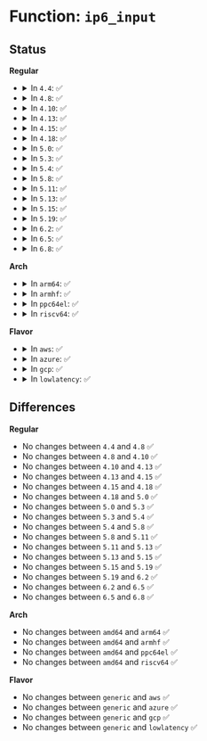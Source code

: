 # Function: <code>ip6_input</code>

## Status
<b>Regular</b>
<ul>
<li>
<details>
<summary>In <code>4.4</code>: ✅</summary>

```c
int ip6_input(struct sk_buff *skb);
```

**Collision:** Unique Global

**Inline:** No

**Transformation:** False

**Instances:**

```
In net/ipv6/ip6_input.c (ffffffff817c8f10)
Location: net/ipv6/ip6_input.c:278
Inline: False
Direct callers:
  - net/ipv6/ip6_output.c:ip6_forward
  - net/ipv6/ip6_input.c:ip6_mc_input
```
**Symbols:**

```
ffffffff817c8f10-ffffffff817c8fba: ip6_input (STB_GLOBAL)
```
</details>
</li>
<li>
<details>
<summary>In <code>4.8</code>: ✅</summary>

```c
int ip6_input(struct sk_buff *skb);
```

**Collision:** Unique Global

**Inline:** No

**Transformation:** False

**Instances:**

```
In net/ipv6/ip6_input.c (ffffffff81835c00)
Location: net/ipv6/ip6_input.c:320
Inline: False
Direct callers:
  - net/ipv6/ip6_output.c:ip6_forward
  - net/ipv6/ip6_input.c:ip6_mc_input
```
**Symbols:**

```
ffffffff81835c00-ffffffff81835cb8: ip6_input (STB_GLOBAL)
```
</details>
</li>
<li>
<details>
<summary>In <code>4.10</code>: ✅</summary>

```c
int ip6_input(struct sk_buff *skb);
```

**Collision:** Unique Global

**Inline:** No

**Transformation:** False

**Instances:**

```
In net/ipv6/ip6_input.c (ffffffff81867730)
Location: net/ipv6/ip6_input.c:320
Inline: False
Direct callers:
  - net/ipv6/ip6_output.c:ip6_forward
  - net/ipv6/ip6_input.c:ip6_mc_input
```
**Symbols:**

```
ffffffff81867730-ffffffff818677d7: ip6_input (STB_GLOBAL)
```
</details>
</li>
<li>
<details>
<summary>In <code>4.13</code>: ✅</summary>

```c
int ip6_input(struct sk_buff *skb);
```

**Collision:** Unique Global

**Inline:** No

**Transformation:** False

**Instances:**

```
In net/ipv6/ip6_input.c (ffffffff8188bec0)
Location: net/ipv6/ip6_input.c:325
Inline: False
Direct callers:
  - net/ipv6/ip6_output.c:ip6_forward
  - net/ipv6/ip6_input.c:ip6_mc_input
```
**Symbols:**

```
ffffffff8188bec0-ffffffff8188bf64: ip6_input (STB_GLOBAL)
```
</details>
</li>
<li>
<details>
<summary>In <code>4.15</code>: ✅</summary>

```c
int ip6_input(struct sk_buff *skb);
```

**Collision:** Unique Global

**Inline:** No

**Transformation:** False

**Instances:**

```
In net/ipv6/ip6_input.c (ffffffff8190d1b0)
Location: net/ipv6/ip6_input.c:325
Inline: False
Direct callers:
  - net/ipv6/ip6_output.c:ip6_forward
  - net/ipv6/ip6_input.c:ip6_mc_input
```
**Symbols:**

```
ffffffff8190d1b0-ffffffff8190d256: ip6_input (STB_GLOBAL)
```
</details>
</li>
<li>
<details>
<summary>In <code>4.18</code>: ✅</summary>

```c
int ip6_input(struct sk_buff *skb);
```

**Collision:** Unique Global

**Inline:** No

**Transformation:** False

**Instances:**

```
In net/ipv6/ip6_input.c (ffffffff819645b0)
Location: net/ipv6/ip6_input.c:325
Inline: False
Direct callers:
  - net/ipv6/ip6_output.c:ip6_forward
  - net/ipv6/ip6_input.c:ip6_mc_input
```
**Symbols:**

```
ffffffff819645b0-ffffffff81964656: ip6_input (STB_GLOBAL)
```
</details>
</li>
<li>
<details>
<summary>In <code>5.0</code>: ✅</summary>

```c
int ip6_input(struct sk_buff *skb);
```

**Collision:** Unique Global

**Inline:** No

**Transformation:** False

**Instances:**

```
In net/ipv6/ip6_input.c (ffffffff81999ef0)
Location: net/ipv6/ip6_input.c:441
Inline: False
Direct callers:
  - net/ipv6/ip6_output.c:ip6_forward
  - net/ipv6/ip6_input.c:ip6_mc_input
```
**Symbols:**

```
ffffffff81999ef0-ffffffff81999f9a: ip6_input (STB_GLOBAL)
```
</details>
</li>
<li>
<details>
<summary>In <code>5.3</code>: ✅</summary>

```c
int ip6_input(struct sk_buff *skb);
```

**Collision:** Unique Global

**Inline:** No

**Transformation:** False

**Instances:**

```
In net/ipv6/ip6_input.c (ffffffff81a05e40)
Location: net/ipv6/ip6_input.c:445
Inline: False
Direct callers:
  - net/ipv6/ip6_output.c:ip6_forward
  - net/ipv6/ip6_input.c:ip6_mc_input
```
**Symbols:**

```
ffffffff81a05e40-ffffffff81a05ee9: ip6_input (STB_GLOBAL)
```
</details>
</li>
<li>
<details>
<summary>In <code>5.4</code>: ✅</summary>

```c
int ip6_input(struct sk_buff *skb);
```

**Collision:** Unique Global

**Inline:** No

**Transformation:** False

**Instances:**

```
In net/ipv6/ip6_input.c (ffffffff81a3c9b0)
Location: net/ipv6/ip6_input.c:457
Inline: False
Direct callers:
  - net/ipv6/ip6_output.c:ip6_forward
  - net/ipv6/ip6_input.c:ip6_mc_input
```
**Symbols:**

```
ffffffff81a3c9b0-ffffffff81a3ca59: ip6_input (STB_GLOBAL)
```
</details>
</li>
<li>
<details>
<summary>In <code>5.8</code>: ✅</summary>

```c
int ip6_input(struct sk_buff *skb);
```

**Collision:** Unique Global

**Inline:** No

**Transformation:** False

**Instances:**

```
In net/ipv6/ip6_input.c (ffffffff81b32050)
Location: net/ipv6/ip6_input.c:481
Inline: False
Direct callers:
  - net/ipv6/ip6_output.c:ip6_forward
  - net/ipv6/ip6_input.c:ip6_mc_input
```
**Symbols:**

```
ffffffff81b32050-ffffffff81b320fb: ip6_input (STB_GLOBAL)
```
</details>
</li>
<li>
<details>
<summary>In <code>5.11</code>: ✅</summary>

```c
int ip6_input(struct sk_buff *skb);
```

**Collision:** Unique Global

**Inline:** No

**Transformation:** False

**Instances:**

```
In net/ipv6/ip6_input.c (ffffffff81b40c50)
Location: net/ipv6/ip6_input.c:471
Inline: False
Direct callers:
  - net/ipv6/ip6_output.c:ip6_forward
  - net/ipv6/ip6_input.c:ip6_mc_input
```
**Symbols:**

```
ffffffff81b40c50-ffffffff81b40d16: ip6_input (STB_GLOBAL)
```
</details>
</li>
<li>
<details>
<summary>In <code>5.13</code>: ✅</summary>

```c
int ip6_input(struct sk_buff *skb);
```

**Collision:** Unique Global

**Inline:** No

**Transformation:** False

**Instances:**

```
In net/ipv6/ip6_input.c (ffffffff81b2e4f0)
Location: net/ipv6/ip6_input.c:470
Inline: False
Direct callers:
  - net/core/lwt_bpf.c:bpf_input
  - net/ipv4/ip_input.c:ip_sublist_rcv_finish
  - net/ipv4/ip_input.c:ip_rcv
  - net/ipv4/xfrm4_input.c:xfrm4_rcv_encap_finish2
  - net/ipv6/ip6_output.c:ip6_forward
  - net/ipv6/ip6_input.c:ip6_mc_input
  - net/ipv6/ip6_input.c:ipv6_rcv
  - net/ipv6/ip6_input.c:ip6_sublist_rcv_finish
  - net/ipv6/exthdrs.c:ipv6_rthdr_rcv
  - net/ipv6/exthdrs.c:ipv6_rpl_srh_rcv
  - net/ipv6/exthdrs.c:ipv6_srh_rcv
  - net/ipv6/seg6_iptunnel.c:seg6_input
  - net/ipv6/seg6_local.c:input_action_end_bpf
  - net/ipv6/seg6_local.c:input_action_end_b6_encap
  - net/ipv6/seg6_local.c:input_action_end_dt6
  - net/ipv6/seg6_local.c:input_action_end_dt4
  - net/ipv6/seg6_local.c:input_action_end_dx4
  - net/ipv6/seg6_local.c:input_action_end_dx6
  - net/ipv6/seg6_local.c:input_action_end_t
  - net/ipv6/seg6_local.c:input_action_end_x
  - net/ipv6/seg6_local.c:input_action_end
```
**Symbols:**

```
ffffffff81b2e4f0-ffffffff81b2e5b6: ip6_input (STB_GLOBAL)
```
</details>
</li>
<li>
<details>
<summary>In <code>5.15</code>: ✅</summary>

```c
int ip6_input(struct sk_buff *skb);
```

**Collision:** Unique Global

**Inline:** No

**Transformation:** False

**Instances:**

```
In net/ipv6/ip6_input.c (ffffffff81bf4810)
Location: net/ipv6/ip6_input.c:470
Inline: False
Direct callers:
  - net/core/lwt_bpf.c:bpf_lwt_input_reroute
  - net/ipv4/ip_input.c:ip_sublist_rcv_finish
  - net/ipv4/ip_input.c:ip_rcv
  - net/ipv4/xfrm4_input.c:xfrm4_rcv_encap_finish2
  - net/ipv6/ip6_output.c:ip6_forward
  - net/ipv6/ip6_input.c:ip6_mc_input
  - net/ipv6/ip6_input.c:ipv6_rcv
  - net/ipv6/ip6_input.c:ip6_sublist_rcv_finish
  - net/ipv6/exthdrs.c:ipv6_rthdr_rcv
  - net/ipv6/exthdrs.c:ipv6_rpl_srh_rcv
  - net/ipv6/exthdrs.c:ipv6_srh_rcv
  - net/ipv6/seg6_iptunnel.c:seg6_input_core
  - net/ipv6/seg6_local.c:input_action_end_bpf
  - net/ipv6/seg6_local.c:input_action_end_b6_encap
  - net/ipv6/seg6_local.c:input_action_end_dt6
  - net/ipv6/seg6_local.c:input_action_end_dt4
  - net/ipv6/seg6_local.c:input_action_end_dx4_finish
  - net/ipv6/seg6_local.c:input_action_end_dx6
  - net/ipv6/seg6_local.c:input_action_end_t
  - net/ipv6/seg6_local.c:input_action_end_x
  - net/ipv6/seg6_local.c:input_action_end
```
**Symbols:**

```
ffffffff81bf4810-ffffffff81bf48d1: ip6_input (STB_GLOBAL)
```
</details>
</li>
<li>
<details>
<summary>In <code>5.19</code>: ✅</summary>

```c
int ip6_input(struct sk_buff *skb);
```

**Collision:** Unique Global

**Inline:** No

**Transformation:** False

**Instances:**

```
In net/ipv6/ip6_input.c (ffffffff81d8d5e0)
Location: net/ipv6/ip6_input.c:491
Inline: False
Direct callers:
  - net/core/lwt_bpf.c:bpf_lwt_input_reroute
  - net/ipv4/ip_input.c:ip_sublist_rcv_finish
  - net/ipv4/ip_input.c:ip_rcv
  - net/ipv4/xfrm4_input.c:xfrm4_rcv_encap_finish2
  - net/ipv6/ip6_output.c:ip6_forward
  - net/ipv6/ip6_input.c:ip6_mc_input
  - net/ipv6/ip6_input.c:ipv6_rcv
  - net/ipv6/ip6_input.c:ip6_sublist_rcv_finish
  - net/ipv6/exthdrs.c:ipv6_rthdr_rcv
  - net/ipv6/exthdrs.c:ipv6_rpl_srh_rcv
  - net/ipv6/exthdrs.c:ipv6_srh_rcv
  - net/ipv6/seg6_iptunnel.c:seg6_input_core
  - net/ipv6/seg6_local.c:input_action_end_bpf
  - net/ipv6/seg6_local.c:input_action_end_b6_encap
  - net/ipv6/seg6_local.c:input_action_end_dt6
  - net/ipv6/seg6_local.c:input_action_end_dt4
  - net/ipv6/seg6_local.c:input_action_end_dx4_finish
  - net/ipv6/seg6_local.c:input_action_end_dx6
  - net/ipv6/seg6_local.c:input_action_end_t
  - net/ipv6/seg6_local.c:input_action_end_x
  - net/ipv6/seg6_local.c:input_action_end
```
**Symbols:**

```
ffffffff81d8d5e0-ffffffff81d8d6af: ip6_input (STB_GLOBAL)
```
</details>
</li>
<li>
<details>
<summary>In <code>6.2</code>: ✅</summary>

```c
int ip6_input(struct sk_buff *skb);
```

**Collision:** Unique Global

**Inline:** No

**Transformation:** False

**Instances:**

```
In net/ipv6/ip6_input.c (ffffffff81f5b6d0)
Location: net/ipv6/ip6_input.c:491
Inline: False
Direct callers:
  - net/core/lwt_bpf.c:bpf_lwt_input_reroute
  - net/ipv4/ip_input.c:ip_sublist_rcv_finish
  - net/ipv4/ip_input.c:ip_rcv
  - net/ipv4/xfrm4_input.c:xfrm4_rcv_encap_finish2
  - net/ipv6/ip6_output.c:ip6_forward
  - net/ipv6/ip6_input.c:ip6_mc_input
  - net/ipv6/ip6_input.c:ipv6_rcv
  - net/ipv6/ip6_input.c:ip6_sublist_rcv_finish
  - net/ipv6/exthdrs.c:ipv6_rthdr_rcv
  - net/ipv6/exthdrs.c:ipv6_rpl_srh_rcv
  - net/ipv6/exthdrs.c:ipv6_srh_rcv
  - net/ipv6/seg6_iptunnel.c:seg6_input_core
  - net/ipv6/seg6_local.c:input_action_end_bpf
  - net/ipv6/seg6_local.c:input_action_end_b6_encap
  - net/ipv6/seg6_local.c:input_action_end_dt6
  - net/ipv6/seg6_local.c:input_action_end_dt4
  - net/ipv6/seg6_local.c:input_action_end_dx4_finish
  - net/ipv6/seg6_local.c:input_action_end_dx6
  - net/ipv6/seg6_local.c:input_action_end_t
  - net/ipv6/seg6_local.c:input_action_end_x
  - net/ipv6/seg6_local.c:input_action_end
```
**Symbols:**

```
ffffffff81f5b6d0-ffffffff81f5b7a2: ip6_input (STB_GLOBAL)
```
</details>
</li>
<li>
<details>
<summary>In <code>6.5</code>: ✅</summary>

```c
int ip6_input(struct sk_buff *skb);
```

**Collision:** Unique Global

**Inline:** No

**Transformation:** False

**Instances:**

```
In net/ipv6/ip6_input.c (ffffffff81fbb4a0)
Location: net/ipv6/ip6_input.c:489
Inline: False
Direct callers:
  - net/core/lwt_bpf.c:bpf_lwt_input_reroute
  - net/ipv4/ip_input.c:ip_sublist_rcv_finish
  - net/ipv4/ip_input.c:ip_rcv
  - net/ipv4/xfrm4_input.c:xfrm4_rcv_encap_finish2
  - net/ipv6/ip6_output.c:ip6_forward
  - net/ipv6/ip6_input.c:ip6_mc_input
  - net/ipv6/ip6_input.c:ipv6_rcv
  - net/ipv6/ip6_input.c:ip6_sublist_rcv_finish
  - net/ipv6/exthdrs.c:ipv6_rthdr_rcv
  - net/ipv6/exthdrs.c:ipv6_rpl_srh_rcv
  - net/ipv6/exthdrs.c:ipv6_srh_rcv
  - net/ipv6/seg6_iptunnel.c:seg6_input_core
  - net/ipv6/seg6_local.c:input_action_end_bpf
  - net/ipv6/seg6_local.c:input_action_end_b6_encap
  - net/ipv6/seg6_local.c:input_action_end_dt6
  - net/ipv6/seg6_local.c:input_action_end_dt4
  - net/ipv6/seg6_local.c:input_action_end_dx4_finish
  - net/ipv6/seg6_local.c:input_action_end_dx6
  - net/ipv6/seg6_local.c:input_action_end_t
  - net/ipv6/seg6_local.c:input_action_end_x
  - net/ipv6/seg6_local.c:input_action_end
  - net/ipv6/seg6_local.c:end_flv8986_core
```
**Symbols:**

```
ffffffff81fbb4a0-ffffffff81fbb570: ip6_input (STB_GLOBAL)
```
</details>
</li>
<li>
<details>
<summary>In <code>6.8</code>: ✅</summary>

```c
int ip6_input(struct sk_buff *skb);
```

**Collision:** Unique Global

**Inline:** No

**Transformation:** False

**Instances:**

```
In net/ipv6/ip6_input.c (ffffffff820888b0)
Location: net/ipv6/ip6_input.c:490
Inline: False
Direct callers:
  - net/core/lwt_bpf.c:bpf_lwt_input_reroute
  - net/ipv4/ip_input.c:ip_sublist_rcv_finish
  - net/ipv4/ip_input.c:ip_rcv
  - net/ipv4/xfrm4_input.c:xfrm4_rcv_encap_finish2
  - net/ipv6/ip6_output.c:ip6_forward
  - net/ipv6/ip6_input.c:ip6_mc_input
  - net/ipv6/ip6_input.c:ipv6_rcv
  - net/ipv6/ip6_input.c:ip6_sublist_rcv_finish
  - net/ipv6/exthdrs.c:ipv6_rthdr_rcv
  - net/ipv6/exthdrs.c:ipv6_rpl_srh_rcv
  - net/ipv6/exthdrs.c:ipv6_srh_rcv
  - net/ipv6/seg6_iptunnel.c:seg6_input_core
  - net/ipv6/seg6_local.c:input_action_end_bpf
  - net/ipv6/seg6_local.c:input_action_end_b6_encap
  - net/ipv6/seg6_local.c:input_action_end_dt6
  - net/ipv6/seg6_local.c:input_action_end_dt4
  - net/ipv6/seg6_local.c:input_action_end_dx4_finish
  - net/ipv6/seg6_local.c:input_action_end_dx6
  - net/ipv6/seg6_local.c:input_action_end_t
  - net/ipv6/seg6_local.c:input_action_end_x
  - net/ipv6/seg6_local.c:input_action_end
  - net/ipv6/seg6_local.c:end_flv8986_core
  - net/ipv6/seg6_local.c:input_action_end_x_core
```
**Symbols:**

```
ffffffff820888b0-ffffffff82088980: ip6_input (STB_GLOBAL)
```
</details>
</li>
</ul>
<b>Arch</b>
<ul>
<li>
<details>
<summary>In <code>arm64</code>: ✅</summary>

```c
int ip6_input(struct sk_buff *skb);
```

**Collision:** Unique Global

**Inline:** No

**Transformation:** False

**Instances:**

```
In net/ipv6/ip6_input.c (ffff800010cfdce8)
Location: net/ipv6/ip6_input.c:457
Inline: False
Direct callers:
  - net/ipv6/ip6_output.c:ip6_forward
  - net/ipv6/ip6_input.c:ip6_mc_input
```
**Symbols:**

```
ffff800010cfdce8-ffff800010cfdda8: ip6_input (STB_GLOBAL)
```
</details>
</li>
<li>
<details>
<summary>In <code>armhf</code>: ✅</summary>

```c
int ip6_input(struct sk_buff *skb);
```

**Collision:** Unique Global

**Inline:** No

**Transformation:** False

**Instances:**

```
In net/ipv6/ip6_input.c (c0e05754)
Location: net/ipv6/ip6_input.c:457
Inline: False
Direct callers:
  - net/ipv6/ip6_output.c:ip6_forward
  - net/ipv6/ip6_input.c:ip6_mc_input
```
**Symbols:**

```
c0e05754-c0e05810: ip6_input (STB_GLOBAL)
```
</details>
</li>
<li>
<details>
<summary>In <code>ppc64el</code>: ✅</summary>

```c
int ip6_input(struct sk_buff *skb);
```

**Collision:** Unique Global

**Inline:** No

**Transformation:** False

**Instances:**

```
In net/ipv6/ip6_input.c (c000000000e25f40)
Location: net/ipv6/ip6_input.c:457
Inline: False
Direct callers:
  - net/ipv6/ip6_output.c:ip6_forward
  - net/ipv6/ip6_input.c:ip6_mc_input
```
**Symbols:**

```
c000000000e25f40-c000000000e2602c: ip6_input (STB_GLOBAL)
```
</details>
</li>
<li>
<details>
<summary>In <code>riscv64</code>: ✅</summary>

```c
int ip6_input(struct sk_buff *skb);
```

**Collision:** Unique Global

**Inline:** No

**Transformation:** False

**Instances:**

```
In net/ipv6/ip6_input.c (ffffffe00084819a)
Location: net/ipv6/ip6_input.c:457
Inline: False
Direct callers:
  - net/ipv6/ip6_output.c:ip6_forward
  - net/ipv6/ip6_input.c:ip6_mc_input
```
**Symbols:**

```
ffffffe00084819a-ffffffe000848226: ip6_input (STB_GLOBAL)
```
</details>
</li>
</ul>
<b>Flavor</b>
<ul>
<li>
<details>
<summary>In <code>aws</code>: ✅</summary>

```c
int ip6_input(struct sk_buff *skb);
```

**Collision:** Unique Global

**Inline:** No

**Transformation:** False

**Instances:**

```
In net/ipv6/ip6_input.c (ffffffff819dc040)
Location: net/ipv6/ip6_input.c:457
Inline: False
Direct callers:
  - net/ipv6/ip6_output.c:ip6_forward
  - net/ipv6/ip6_input.c:ip6_mc_input
```
**Symbols:**

```
ffffffff819dc040-ffffffff819dc0e9: ip6_input (STB_GLOBAL)
```
</details>
</li>
<li>
<details>
<summary>In <code>azure</code>: ✅</summary>

```c
int ip6_input(struct sk_buff *skb);
```

**Collision:** Unique Global

**Inline:** No

**Transformation:** False

**Instances:**

```
In net/ipv6/ip6_input.c (ffffffff81998e00)
Location: net/ipv6/ip6_input.c:457
Inline: False
Direct callers:
  - net/ipv6/ip6_output.c:ip6_forward
  - net/ipv6/ip6_input.c:ip6_mc_input
```
**Symbols:**

```
ffffffff81998e00-ffffffff81998ea9: ip6_input (STB_GLOBAL)
```
</details>
</li>
<li>
<details>
<summary>In <code>gcp</code>: ✅</summary>

```c
int ip6_input(struct sk_buff *skb);
```

**Collision:** Unique Global

**Inline:** No

**Transformation:** False

**Instances:**

```
In net/ipv6/ip6_input.c (ffffffff81a46ac0)
Location: net/ipv6/ip6_input.c:457
Inline: False
Direct callers:
  - net/ipv6/ip6_output.c:ip6_forward
  - net/ipv6/ip6_input.c:ip6_mc_input
```
**Symbols:**

```
ffffffff81a46ac0-ffffffff81a46b69: ip6_input (STB_GLOBAL)
```
</details>
</li>
<li>
<details>
<summary>In <code>lowlatency</code>: ✅</summary>

```c
int ip6_input(struct sk_buff *skb);
```

**Collision:** Unique Global

**Inline:** No

**Transformation:** False

**Instances:**

```
In net/ipv6/ip6_input.c (ffffffff81a52810)
Location: net/ipv6/ip6_input.c:457
Inline: False
Direct callers:
  - net/ipv6/ip6_output.c:ip6_forward
  - net/ipv6/ip6_input.c:ip6_mc_input
```
**Symbols:**

```
ffffffff81a52810-ffffffff81a528d9: ip6_input (STB_GLOBAL)
```
</details>
</li>
</ul>

## Differences
<b>Regular</b>
<ul>
<li>
No changes between <code>4.4</code> and <code>4.8</code> ✅
</li>
<li>
No changes between <code>4.8</code> and <code>4.10</code> ✅
</li>
<li>
No changes between <code>4.10</code> and <code>4.13</code> ✅
</li>
<li>
No changes between <code>4.13</code> and <code>4.15</code> ✅
</li>
<li>
No changes between <code>4.15</code> and <code>4.18</code> ✅
</li>
<li>
No changes between <code>4.18</code> and <code>5.0</code> ✅
</li>
<li>
No changes between <code>5.0</code> and <code>5.3</code> ✅
</li>
<li>
No changes between <code>5.3</code> and <code>5.4</code> ✅
</li>
<li>
No changes between <code>5.4</code> and <code>5.8</code> ✅
</li>
<li>
No changes between <code>5.8</code> and <code>5.11</code> ✅
</li>
<li>
No changes between <code>5.11</code> and <code>5.13</code> ✅
</li>
<li>
No changes between <code>5.13</code> and <code>5.15</code> ✅
</li>
<li>
No changes between <code>5.15</code> and <code>5.19</code> ✅
</li>
<li>
No changes between <code>5.19</code> and <code>6.2</code> ✅
</li>
<li>
No changes between <code>6.2</code> and <code>6.5</code> ✅
</li>
<li>
No changes between <code>6.5</code> and <code>6.8</code> ✅
</li>
</ul>
<b>Arch</b>
<ul>
<li>
No changes between <code>amd64</code> and <code>arm64</code> ✅
</li>
<li>
No changes between <code>amd64</code> and <code>armhf</code> ✅
</li>
<li>
No changes between <code>amd64</code> and <code>ppc64el</code> ✅
</li>
<li>
No changes between <code>amd64</code> and <code>riscv64</code> ✅
</li>
</ul>
<b>Flavor</b>
<ul>
<li>
No changes between <code>generic</code> and <code>aws</code> ✅
</li>
<li>
No changes between <code>generic</code> and <code>azure</code> ✅
</li>
<li>
No changes between <code>generic</code> and <code>gcp</code> ✅
</li>
<li>
No changes between <code>generic</code> and <code>lowlatency</code> ✅
</li>
</ul>
